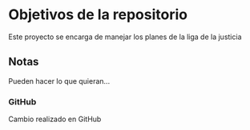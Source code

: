 # Objetivos de la repositorio

Este proyecto se encarga de manejar los planes de la liga de la justicia


## Notas
Pueden hacer lo que quieran...


### GitHub
Cambio realizado en GitHub
